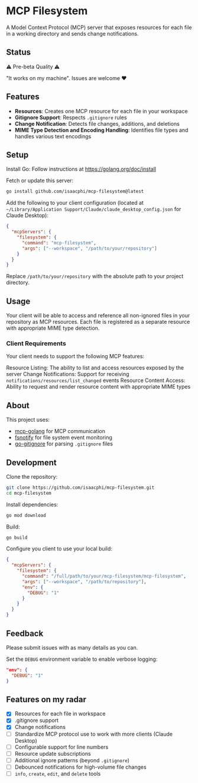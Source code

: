 # MCP Filesystem

A Model Context Protocol (MCP) server that exposes resources for each file in a working directory and sends change notifications.

## Status

⚠️ Pre-beta Quality ⚠️

"It works on my machine". Issues are welcome ❤️

## Features

- **Resources**: Creates one MCP resource for each file in your workspace
- **Gitignore Support**: Respects `.gitignore` rules
- **Change Notification**: Detects file changes, additions, and deletions
- **MIME Type Detection and Encoding Handling**: Identifies file types and handles various text encodings

## Setup

Install Go: Follow instructions at <https://golang.org/doc/install>

Fetch or update this server:

```bash
go install github.com/isaacphi/mcp-filesystem@latest
```

Add the following to your client configuration (located at `~/Library/Application Support/Claude/claude_desktop_config.json` for Claude Desktop):

```json
{
  "mcpServers": {
    "filesystem": {
      "command": "mcp-filesystem",
      "args": ["--workspace", "/path/to/your/repository"]
    }
  }
}
```

Replace `/path/to/your/repository` with the absolute path to your project directory.

## Usage

Your client will be able to access and reference all non-ignored files in your repository as MCP resources. Each file is registered as a separate resource with appropriate MIME type detection.

### Client Requirements

Your client needs to support the following MCP features:

Resource Listing: The ability to list and access resources exposed by the server
Change Notifications: Support for receiving `notifications/resources/list_changed` events
Resource Content Access: Ability to request and render resource content with appropriate MIME types

## About

This project uses:

- [mcp-golang](https://github.com/metoro-io/mcp-golang) for MCP communication
- [fsnotify](https://github.com/fsnotify/fsnotify) for file system event monitoring
- [go-gitignore](https://github.com/sabhiram/go-gitignore) for parsing `.gitignore` files

## Development

Clone the repository:

```bash
git clone https://github.com/isaacphi/mcp-filesystem.git
cd mcp-filesystem
```

Install dependencies:

```bash
go mod download
```

Build:

```bash
go build
```

Configure you client to use your local build:

```json
{
  "mcpServers": {
    "filesystem": {
      "command": "/full/path/to/your/mcp-filesystem/mcp-filesystem",
      "args": ["--workspace", "/path/to/repository"],
      "env": {
        "DEBUG": "1"
      }
    }
  }
}
```

## Feedback

Please submit issues with as many details as you can.

Set the `DEBUG` environment variable to enable verbose logging:

```json
"env": {
  "DEBUG": "1"
}
```

## Features on my radar

- [x] Resources for each file in workspace
- [x] .gitignore support
- [x] Change notifications
- [ ] Standardize MCP protocol use to work with more clients (Claude Desktop)
- [ ] Configurable support for line numbers
- [ ] Resource update subscriptions
- [ ] Additional ignore patterns (beyond `.gitignore`)
- [ ] Debounced notifications for high-volume file changes
- [ ] `info`, `create`, `edit`, and `delete` tools
